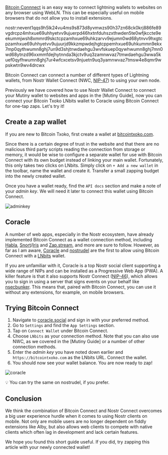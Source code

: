 [Bitcoin Connnect](https://bitcoin-connect.com/) is an easy way to connect lightning wallets to websites on any browser using WebLN. This can be especially useful on mobile browsers that do not allow you to install extensions. 

nostr:nevent1qqs9h5lk24vu4ms9s873d8yvmwzs90h37zn68ck0krj886fe89vgdrcpz4mhxue69uhhyetvv9ujuerpd46hxtnfduhszxthwden5te0wfjkccte9eekummjwsh8xmmrd9skctcpzamhxue69uhkzarvv9ejumn0wd68ytnvv9hxgtcpzamhxue69uhhyetvv9ujuurjd9kkzmpwdejhgtcppemhxue69uhkummn9ekx7mp0qythwumn8ghj7un9d3shjtnwdaehgu3wvfskuep0qywhwumn8ghj7mn0wd68ytnzd96xxmmfdejhytnnda3kjctv9uq3zamnwvaz7tmwdaehgu3wwa5kuef0qyfhwumn8ghj7ur4wfcxcetsv9njuetn9uq3yamnwvaz7tmsw4e8qmr9wpskwtn9wv4drcwx

Bitcoin Connect can connect a number of different types of Lightning wallets, from Nostr Wallet Connect (NWC, [NIP-47](https://github.com/nostr-protocol/nips/blob/master/47.md)) to using your own node. 

Previously we have covered how to use Nostr Wallet Connect to connect your Mutiny wallet to websites and apps in the [Mutiny Guide], now you can connect your Bitcoin Txoko LNbits wallet to Coracle using Bitcoin Connect for one-tap zaps. Let's try it!

## Create a zap wallet

If you are new to Bitcoin Txoko, first create a wallet at [bitcointxoko.com](https://bitcointxoko.com). 

Since there is a certain degree of trust in the website and that there are no malicious third party scripts reading the connection from storage or memory, it would be wise to configure a separate wallet for use with Bitcoin Connect with its own budget instead of linking your main wallet. Fortunately, this only takes two clicks on LNbits. Simply click on `+ Add a new wallet` in the toolbar, name the wallet and create it. Transfer a small zapping budget into the newly created wallet. 

Once you have a wallet ready, find the `API docs` section and make a note of your *admin key*. We will need it later to connect this wallet using Bitcoin Connect. 

![adminkey](https://raw.githubusercontent.com/bitcointxoko/guides/main/images/bitcoin-connect/adminkey.png)

## Coracle

A number of web apps, especially in the Nostr ecosystem, have already implemented Bitcoin Connect as a wallet connection method, including [Habla](https://habla.news/), [Snort](https://snort.social/)/[Iris](https://iris.to/) and [Zap.stream](https://zap.stream/), and more are sure to follow. However, as far as I am aware, [Coracle](https://coracle.social/) and [nostrudel](https://nostrudel.ninja/) are the first to allow using Bitcoin Connect with a [LNbits](https://lnbits.com/) wallet. 

If you are unfamiliar with it, Coracle is a top Nostr social client supporting a wide range of NIPs and can be installed as a Progressive Web App (PWA). A killer feature is that it also supports Nostr Connect ([NIP-46](https://github.com/nostr-protocol/nips/blob/master/46.md)), which allows you to sign in using a server that signs events on your behalf like [nsecbunker](https://nsecbunker.com/). This means that, paired with Bitcoin Connect, you can use it without any extensions, for example, on mobile browsers. 

## Trying Bitcoin Connect

1. Navigate to [coracle.social](https://coracle.social) and sign in with your preferred method. 
2. Go to `Settings` and find the `App Settings` section. 
3. Tap on `Connect Wallet` under Bitcoin Connect. 
4. Choose `LNbits` as your connection method. Note that you can also use NWC, as we covered in the [Mutiny Guide] or a number of other connection methods. 
5. Enter the *admin key* you have noted down earlier and `https://bitcointxoko.com` as the LNbits URL. Connect the wallet. 
6. You should now see your wallet balance. You are now ready to zap!

![coracle](https://raw.githubusercontent.com/bitcointxoko/guides/main/images/bitcoin-connect/coracle.png)

💡 You can try the same on nostrudel, if you prefer. 

## Conclusion

We think the combination of Bitcoin Connect and Nostr Connect overcomes a big user experience hurdle when it comes to using Nostr clients on mobile. Not only are mobile users are no longer dependent on fiddly extensions like Alby, but also allows web clients to compete with native clients which often lag in development and lack certain features. 

We hope you found this short guide useful. If you did, try zapping this article with your newly connected wallet!

